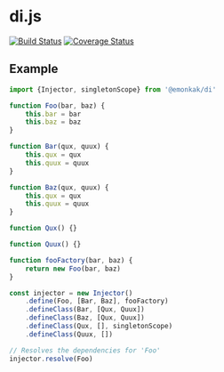 # di.js

[![Build Status](https://travis-ci.org/emonkak/di.js.svg?branch=master)](https://travis-ci.org/emonkak/di.js)
[![Coverage Status](https://coveralls.io/repos/emonkak/di.js/badge.svg?branch=master&service=github)](https://coveralls.io/github/emonkak/di.js?branch=master)

## Example

```javascript
import {Injector, singletonScope} from '@emonkak/di'

function Foo(bar, baz) {
    this.bar = bar
    this.baz = baz
}

function Bar(qux, quux) {
    this.qux = qux
    this.quux = quux
}

function Baz(qux, quux) {
    this.qux = qux
    this.quux = quux
}

function Qux() {}

function Quux() {}

function fooFactory(bar, baz) {
    return new Foo(bar, baz)
}

const injector = new Injector()
    .define(Foo, [Bar, Baz], fooFactory)
    .defineClass(Bar, [Qux, Quux])
    .defineClass(Baz, [Qux, Quux])
    .defineClass(Qux, [], singletonScope)
    .defineClass(Quux, [])

// Resolves the dependencies for 'Foo'
injector.resolve(Foo)
```

